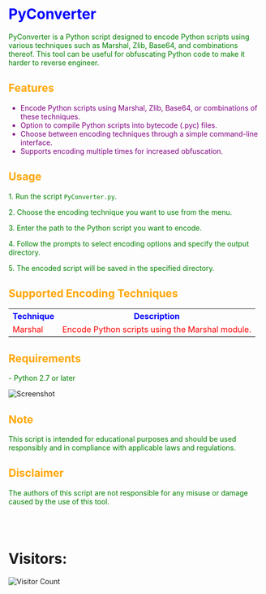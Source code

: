<!-- Title -->
<h1 style="color:blue;">PyConverter</h1>

<!-- Description -->
<p style="color:green;">PyConverter is a Python script designed to encode Python scripts using various techniques such as Marshal, Zlib, Base64, and combinations thereof. This tool can be useful for obfuscating Python code to make it harder to reverse engineer.</p>

<!-- Features -->
<h2 style="color:orange;">Features</h2>
<ul>
  <li style="color:purple;">Encode Python scripts using Marshal, Zlib, Base64, or combinations of these techniques.</li>
  <li style="color:purple;">Option to compile Python scripts into bytecode (.pyc) files.</li>
  <li style="color:purple;">Choose between encoding techniques through a simple command-line interface.</li>
  <li style="color:purple;">Supports encoding multiple times for increased obfuscation.</li>
</ul>

<!-- Usage -->
<h2 style="color:orange;">Usage</h2>
<p style="color:green;">1. Run the script <code>PyConverter.py</code>.</p>
<p style="color:green;">2. Choose the encoding technique you want to use from the menu.</p>
<p style="color:green;">3. Enter the path to the Python script you want to encode.</p>
<p style="color:green;">4. Follow the prompts to select encoding options and specify the output directory.</p>
<p style="color:green;">5. The encoded script will be saved in the specified directory.</p>

<!-- Supported Encoding Techniques -->
<h2 style="color:orange;">Supported Encoding Techniques</h2>
<table>
  <tr>
    <th style="color:blue;">Technique</th>
    <th style="color:blue;">Description</th>
  </tr>
  <tr>
    <td style="color:red;">Marshal</td>
    <td style="color:red;">Encode Python scripts using the Marshal module.</td>
  </tr>
  <!-- Add more rows as needed -->
</table>

<!-- Requirements -->
<h2 style="color:orange;">Requirements</h2>
<p style="color:green;">- Python 2.7 or later</p>

<!-- Screenshots -->
<img src="https://i.postimg.cc/j246Q9Jh/2024-02-02-06-47.png" alt="Screenshot">

<!-- Note -->
<h2 style="color:orange;">Note</h2>
<p style="color:green;">This script is intended for educational purposes and should be used responsibly and in compliance with applicable laws and regulations.</p>

<!-- Disclaimer -->
<h2 style="color:orange;">Disclaimer</h2>
<p style="color:green;">The authors of this script are not responsible for any misuse or damage caused by the use of this tool.</p>

<br><br>
# Visitors:

![Visitor Count](https://profile-counter.glitch.me/VIBE81/count.svg)
